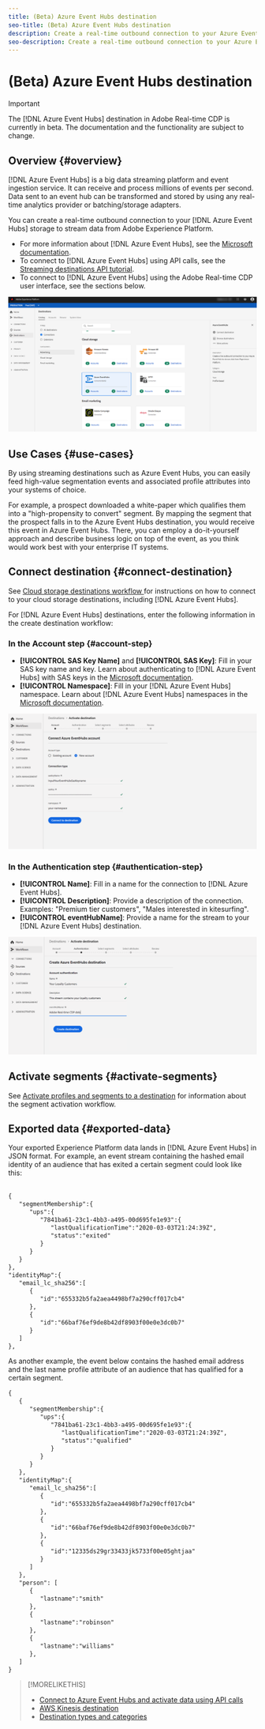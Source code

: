 ```yaml
---
title: (Beta) Azure Event Hubs destination
seo-title: (Beta) Azure Event Hubs destination
description: Create a real-time outbound connection to your Azure Event Hubs storage to stream data from Experience Platform.
seo-description: Create a real-time outbound connection to your Azure Event Hubs storage to stream data from Experience Platform.
---
```


# (Beta) Azure Event Hubs destination

>[!IMPORTANT]
>
>The [!DNL Azure Event Hubs] destination in Adobe Real-time CDP is currently in beta. The documentation and the functionality are subject to change.

## Overview {#overview}

[!DNL Azure Event Hubs] is a big data streaming platform and event ingestion service. It can receive and process millions of events per second. Data sent to an event hub can be transformed and stored by using any real-time analytics provider or batching/storage adapters.

You can create a real-time outbound connection to your [!DNL Azure Event Hubs] storage to stream data from Adobe Experience Platform.

* For more information about [!DNL Azure Event Hubs], see the [Microsoft documentation](https://docs.microsoft.com/en-us/azure/event-hubs/event-hubs-about).
* To connect to [!DNL Azure Event Hubs] using API calls, see the [Streaming destinations API tutorial](/help/rtcdp/destinations/streaming-destinations-api-tutorial.md).
* To connect to [!DNL Azure Event Hubs] using the Adobe Real-time CDP user interface, see the sections below.

![AWS Kinesis in the UI](/help/rtcdp/destinations/assets/azure-event-hubs-destination.png)

## Use Cases {#use-cases}

By using streaming destinations such as Azure Event Hubs, you can easily feed high-value segmentation events and associated profile attributes into your systems of choice.

For example, a prospect downloaded a white-paper which qualifies them into a "high-propensity to convert" segment. By mapping the segment that the prospect falls in to the Azure Event Hubs destination, you would receive this event in Azure Event Hubs. There, you can employ a do-it-yourself approach and describe business logic on top of the event, as you think would work best with your enterprise IT systems.

## Connect destination {#connect-destination}

See [Cloud storage destinations workflow ](/help/rtcdp/destinations/cloud-storage-destinations-workflow.md)for instructions on how to connect to your cloud storage destinations, including [!DNL Azure Event Hubs]. 

For [!DNL Azure Event Hubs] destinations, enter the following information in the create destination workflow:

### In the Account step {#account-step}

* **[!UICONTROL SAS Key Name]** and **[!UICONTROL SAS Key]**: Fill in your SAS key name and key. Learn about authenticating to [!DNL Azure Event Hubs] with SAS keys in the [Microsoft documentation](https://docs.microsoft.com/en-us/azure/event-hubs/authenticate-shared-access-signature).
* **[!UICONTROL Namespace]**: Fill in your [!DNL Azure Event Hubs] namespace. Learn about [!DNL Azure Event Hubs] namespaces in the [Microsoft documentation](https://docs.microsoft.com/en-us/azure/event-hubs/event-hubs-create#create-an-event-hubs-namespace).

![Input required in the authentication step](/help/rtcdp/destinations/assets/event-hubs-account-step.png)

### In the Authentication step {#authentication-step}

* **[!UICONTROL Name]**: Fill in a name for the connection to [!DNL Azure Event Hubs].
* **[!UICONTROL Description]**: Provide a description of the connection.  Examples: "Premium tier customers", "Males interested in kitesurfing".
* **[!UICONTROL eventHubName]**: Provide a name for the stream to your [!DNL Azure Event Hubs] destination.

![Data required in the setup step](/help/rtcdp/destinations/assets/event-hubs-authentication-step.png)

## Activate segments {#activate-segments}

See [Activate profiles and segments to a destination](/help/rtcdp/destinations/activate-destinations.md) for information about the segment activation workflow.


## Exported data {#exported-data}

Your exported Experience Platform data lands in [!DNL Azure Event Hubs] in JSON format. For example, an event stream containing the hashed email identity of an audience that has exited a certain segment could look like this:

```

{
   "segmentMembership":{
      "ups":{
         "7841ba61-23c1-4bb3-a495-00d695fe1e93":{
            "lastQualificationTime":"2020-03-03T21:24:39Z",
            "status":"exited"
         }
      }
   }
},
"identityMap":{
   "email_lc_sha256":[
      {
         "id":"655332b5fa2aea4498bf7a290cff017cb4"
      },
      {
         "id":"66baf76ef9de8b42df8903f00e0e3dc0b7"
      }
   ]
},

```

As another example, the event below contains the hashed email address and the last name profile attribute of an audience that has qualified for a certain segment.

```
{
   {
      "segmentMembership":{
         "ups":{
            "7841ba61-23c1-4bb3-a495-00d695fe1e93":{
               "lastQualificationTime":"2020-03-03T21:24:39Z",
               "status":"qualified"
            }
         }
      }
   },
   "identityMap":{
      "email_lc_sha256":[
         {
            "id":"655332b5fa2aea4498bf7a290cff017cb4"
         },
         {
            "id":"66baf76ef9de8b42df8903f00e0e3dc0b7"
         },
         {
            "id":"12335ds29gr33433jk5733f00e05ghtjaa"
         }
      ]
   },
   "person": [
      {
         "lastname":"smith"
      },
      {
         "lastname":"robinson"
      },
      {
         "lastname":"williams"
      },
   ]
}

```


>[!MORELIKETHIS]
>
>* [Connect to Azure Event Hubs and activate data using API calls](/help/rtcdp/destinations/streaming-destinations-api-tutorial.md)
>* [AWS Kinesis destination](/help/rtcdp/destinations/amazon-kinesis-destination.md)
>* [Destination types and categories](/help/rtcdp/destinations/destination-types.md) 